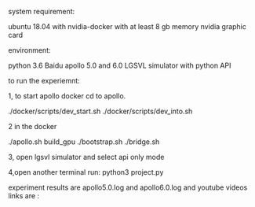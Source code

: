 system requirement:


ubuntu 18.04 with nvidia-docker with at least 8 gb memory nvidia graphic card

environment:

python 3.6
Baidu apollo 5.0 and 6.0
LGSVL simulator with python API

to run the experiemnt:


1, to start apollo docker cd to apollo.

./docker/scripts/dev_start.sh
./docker/scripts/dev_into.sh

2 in the docker

./apollo.sh build_gpu
./bootstrap.sh
./bridge.sh

3, open lgsvl simulator and select api only mode

4,open another terminal run:
python3 project.py




experiment results are apollo5.0.log and apollo6.0.log
and youtube videos
links are :


